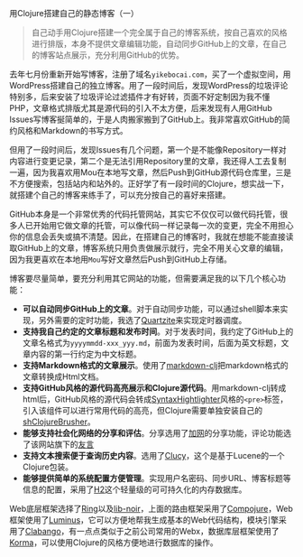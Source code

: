 用Clojure搭建自己的静态博客（一）

>自己动手用Clojure搭建一个完全属于自己的博客系统，按自己喜欢的风格进行排版，本身不提供文章编辑功能，自动同步GitHub上的文章，在自己的博客站点展示，充分利用GitHub的优势。

去年七月份重新开始写博客，注册了域名`yikebocai.com`，买了一个虚拟空间，用WordPress搭建自己的独立博客。用了一段时间后，发现WordPress的垃圾评论特别多，后来安装了垃圾评论过滤插件才有好转，页面不好定制因为我不懂PHP，文章格式排版尤其是源代码的引入不太方便，后来发现有人用GitHub Issues写博客挻简单的，于是人肉搬家搬到了GitHub上。我非常喜欢GitHub的简约风格和Markdown的书写方式。

但用了一段时间后，发现Issues有几个问题，第一个是不能像Repository一样对内容进行变更记录，第二个是无法引用Repository里的文章，我还得人工去复制一遍，因为我喜欢用Mou在本地写文章，然后Push到GitHub源代码仓库里，三是不方便搜索，包括站内和站外的。正好学了有一段时间的Clojure，想实战一下，就搭建个自己的博客来练手了，可以充分按自己的喜好来搭建。

GitHub本身是一个非常优秀的代码托管网站，其实它不仅仅可以做代码托管，很多人已开始用它做文章的托管，可以像代码一样记录每一次的变更，完全不用担心你的信息会丢失或搞不清楚。因此，在搭建自己的博客时，我就在想能不能直接读取GitHub上的文章，博客系统只用负责做展示就行，完全不用关心文章的编辑，因为我更喜欢在本地用`Mou`写好文章然后Push到GitHub上存储。

博客要尽量简单，要充分利用其它网站的功能，但需要满足我的以下几个核心功能：

* **可以自动同步GitHub上的文章**。对于自动同步功能，可以通过shell脚本来实现，另外需要的定时功能，我选了[Quartzite](http://clojurequartz.info/)来实现定时器调度。
* **支持我自己约定的文章标题和发布时间**。对于发表时间，我约定了GitHub上的文章名格式为`yyyymmdd-xxx_yyy.md`，前面为发表时间，后面为英文标题，文章内容的第一行约定为中文标题。
* **支持Markdown格式的文章展示**。使用了[markdown-clj](https://github.com/yogthos/markdown-clj)把markdown格式的文章转换成Html文档。
* **支持GitHub风格的源代码高亮展示和Clojure源代码**。用markdown-clj转成html后，GitHub风格的源代码会转成[SyntaxHightlighter](http://alexgorbatchev.com/SyntaxHighlighter/ )风格的`<pre>`标签，引入该组件可以进行常用代码的高亮，但Clojure需要单独安装自己的[shClojureBrusher](https://github.com/sattvik/sh-clojure)。
* **能够支持社会化网络的分享和评估**。分享选用了[加网](http://www.jiathis.com/ )的分享功能，评论功能选了该网站旗下的[友言](
http://www.uyan.cc/)
* **支持文本搜索便于查询历史内容**。选用了[Clucy](https://github.com/weavejester/clucy)，这个是基于Lucene的一个Clojure包装。
* **能够提供简单的系统配置方便管理**。实现用户名密码、同步URL、博客标题等信息的配置，采用了[H2](http://www.h2database.com)这个轻量级的可可持久化的内存数据库。

Web底层框架选择了[Ring](https://github.com/ring-clojure/ring)以及[lib-noir](https://github.com/noir-clojure/lib-noir)，上面的路由框架采用了[Compojure](https://github.com/weavejester/compojure)，Web框架使用了[Luminus](http://www.luminusweb.net/)，它可以方便地帮我生成基本的Web代码结构，模块引擎采用了[Clabango](https://github.com/danlarkin/clabango)，有一点点类似于之前公司常用的Webx，数据库层框架使用了[Korma](http://sqlkorma.com/)，可以使用Clojure的风格方便地进行数据库的操作。


